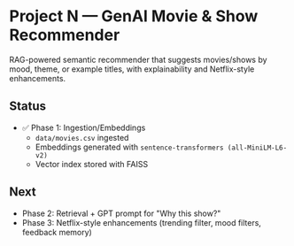 # Project N — GenAI Movie & Show Recommender 

RAG-powered semantic recommender that suggests movies/shows by mood, theme, or example titles, with explainability and Netflix-style enhancements.

## Status
- ✅ Phase 1: Ingestion/Embeddings
  - `data/movies.csv` ingested
  - Embeddings generated with `sentence-transformers (all-MiniLM-L6-v2)`
  - Vector index stored with FAISS

## Next
- Phase 2: Retrieval + GPT prompt for "Why this show?"
- Phase 3: Netflix-style enhancements (trending filter, mood filters, feedback memory)
